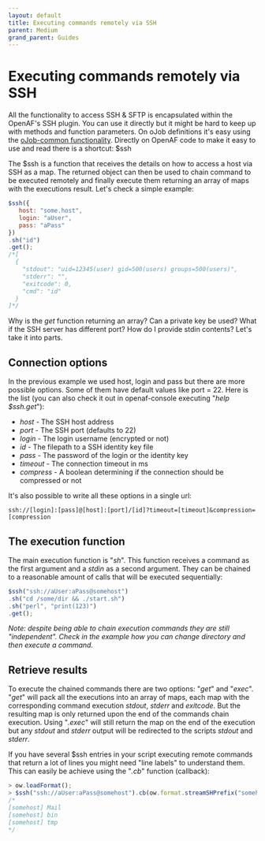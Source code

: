```yaml
---
layout: default
title: Executing commands remotely via SSH
parent: Medium
grand_parent: Guides
---
```


# Executing commands remotely via SSH

All the functionality to access SSH & SFTP is encapsulated within the OpenAF's SSH plugin. You can use it directly but it might be hard to keep up with methods and function parameters. On oJob definitions it's easy using the [oJob-common functionality](https://github.com/OpenAF/oJob-common#ojob-sh). Directly on OpenAF code to make it easy to use and read there is a shortcut: $ssh

The $ssh is a function that receives the details on how to access a host via SSH as a map. The returned object can then be used to chain command to be executed remotely and finally execute them returning an array of maps with the executions result. Let's check a simple example:

````javascript
$ssh({
   host: "some.host",
   login: "aUser",
   pass: "aPass"
})
.sh("id")
.get();
/*[
  {
    "stdout": "uid=12345(user) gid=500(users) groups=500(users)",
    "stderr": "",
    "exitcode": 0,
    "cmd": "id"
  }
]*/
````

Why is the _get_ function returning an array? Can a private key be used? What if the SSH server has  different port? How do I provide stdin contents? Let's take it into parts.

## Connection options

In the previous example we used host, login and pass but there are more possible options. Some of them have default values like port = 22. Here is the list (you can also check it out in openaf-console executing "_help $ssh.get_"):

  * *host* - The SSH host address
  * *port* - The SSH port (defaults to 22)
  * *login* - The login username (encrypted or not)
  * *id* - The filepath to a SSH identity key file
  * *pass* - The password of the login or the identity key
  * *timeout* - The connection timeout in ms
  * *compress* - A boolean determining if the connection should be compressed or not

It's also possible to write all these options in a single url:

`ssh://[login]:[pass]@[host]:[port]/[id]?timeout=[timeout]&compression=[compression`

## The execution function

The main execution function is "*sh*". This function receives a command as the first argument and a *stdin* as a second argument. They can be chained to a reasonable amount of calls that will be executed sequentially:

````javascript
$ssh("ssh://aUser:aPass@somehost")
.sh("cd /some/dir && ./start.sh")
.sh("perl", "print(123)")
.get();
````

_Note: despite being able to chain execution commands they are still "independent". Check in the example how you can change directory and then execute a command._

## Retrieve results

To execute the chained commands there are two options: "_get_" and "_exec_". "_get_" will pack all the executions into an array of maps, each map with the corresponding command execution _stdout_, _stderr_ and _exitcode_.  But the resulting map is only returned upon the end of the commands chain execution. Using "_.exec_" will still return the map on the end of the execution but any _stdout_ and _stderr_ output will be redirected to the scripts _stdout_ and _stderr_.

If you have several $ssh entries in your script executing remote commands that return a lot of lines you might need "line labels" to understand them. This can easily be achieve using the "_.cb_" function (callback):

````javascript
> ow.loadFormat();
> $ssh("ssh://aUser:aPass@somehost").cb(ow.format.streamSHPrefix("somehost")).sh("ls").exec()
/*
[somehost] Mail
[somehost] bin
[somehost] tmp
*/
````